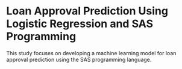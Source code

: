# Loan Approval Prediction Using Logistic Regression and SAS Programming
This study focuses on developing a machine learning model for loan approval prediction using the SAS programming language. 